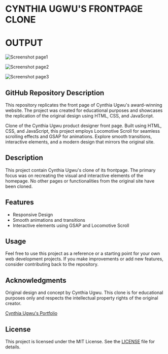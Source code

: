  <h1>CYNTHIA UGWU'S FRONTPAGE CLONE</h1>

# OUTPUT
![Screenshot page1](https://github.com/jithu5/Cynthia-Ugwu-FrontPage-Clone/assets/113033555/3ca0f5f4-35ff-4030-9106-0d257d64d0c0)

![Screenshot page2](https://github.com/jithu5/Cynthia-Ugwu-FrontPage-Clone/assets/113033555/143555f1-c084-47c3-80c4-443c2e69b546)

![Screenshot page3](https://github.com/jithu5/Cynthia-Ugwu-FrontPage-Clone/assets/113033555/31f0ffbb-345d-484e-b1e0-f2ff24b475e7)

<h2>GitHub Repository Description</h2>
<p>This repository replicates the front page of Cynthia Ugwu's award-winning website. The project was created for educational purposes and showcases the replication of the original design using HTML, CSS, and JavaScript.</p>
<p>Clone of the Cynthia Ugwu product designer front page. Built using HTML, CSS, and JavaScript, this project employs Locomotive Scroll for seamless scrolling effects and GSAP for animations. Explore smooth transitions, interactive elements, and a modern design that mirrors the original site.</p>

<h2>Description</h2>

<p>This project contain Cynthia Ugwu's clone of its frontpage. The primary focus was on recreating the visual and interactive elements of the homepage. No other pages or functionalities from the original site have been cloned.</p>

<h2>Features</h2>

<ul>
  <li>Responsive Design</li>
  <li>Smooth animations and transitions</li>
  <li>Interactive elements using GSAP and Locomotive Scroll</li>
</ul>


<h2>Usage</h2>

<p>Feel free to use this project as a reference or a starting point for your own web development projects. If you make improvements or add new features, consider contributing back to the repository.</p>

<h2>Acknowledgments</h2>

<p>Original design and concept by Cynthia Ugwu. This clone is for educational purposes only and respects the intellectual property rights of the original creator.</p>

<p><a href="https://cynthiaugwu.com">Cynthia Ugwu's Portfolio</a></p>

<h2>License</h2>

<p>This project is licensed under the MIT License. See the <a href="LICENSE">LICENSE</a> file for details.</p>
